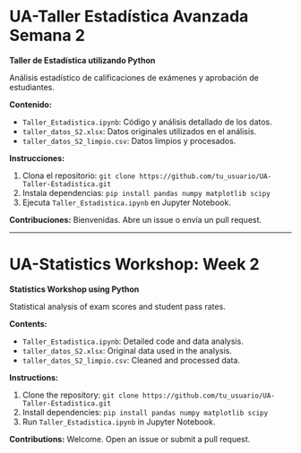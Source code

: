 # UA-Taller Estadística Avanzada Semana 2

**Taller de Estadística utilizando Python**

Análisis estadístico de calificaciones de exámenes y aprobación de estudiantes.

**Contenido:**

- `Taller_Estadistica.ipynb`: Código y análisis detallado de los datos.
- `taller_datos_S2.xlsx`: Datos originales utilizados en el análisis.
- `taller_datos_S2_limpio.csv`: Datos limpios y procesados.

**Instrucciones:**

1. Clona el repositorio: `git clone https://github.com/tu_usuario/UA-Taller-Estadistica.git`
2. Instala dependencias: `pip install pandas numpy matplotlib scipy`
3. Ejecuta `Taller_Estadistica.ipynb` en Jupyter Notebook.

**Contribuciones:** Bienvenidas. Abre un issue o envía un pull request.

---

# UA-Statistics Workshop: Week 2

**Statistics Workshop using Python**

Statistical analysis of exam scores and student pass rates.

**Contents:**

- `Taller_Estadistica.ipynb`: Detailed code and data analysis.
- `taller_datos_S2.xlsx`: Original data used in the analysis.
- `taller_datos_S2_limpio.csv`: Cleaned and processed data.

**Instructions:**

1. Clone the repository: `git clone https://github.com/tu_usuario/UA-Taller-Estadistica.git`
2. Install dependencies: `pip install pandas numpy matplotlib scipy`
3. Run `Taller_Estadistica.ipynb` in Jupyter Notebook.

**Contributions:** Welcome. Open an issue or submit a pull request.
